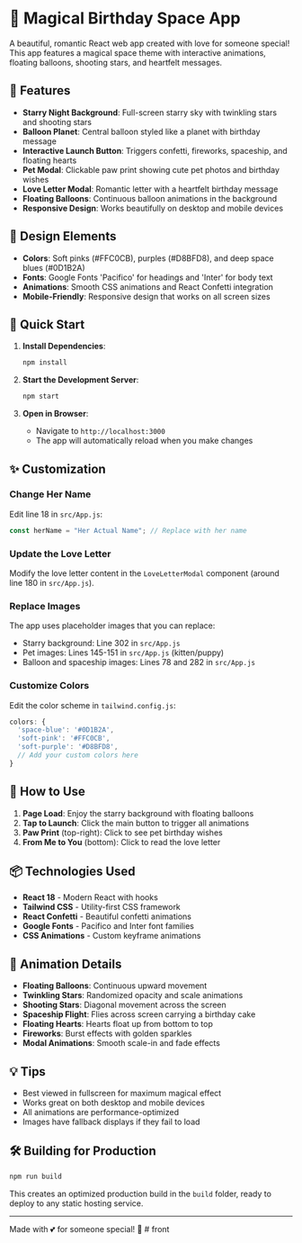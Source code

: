 # 🌟 Magical Birthday Space App

A beautiful, romantic React web app created with love for someone special! This app features a magical space theme with interactive animations, floating balloons, shooting stars, and heartfelt messages.

## 🎯 Features

- **Starry Night Background**: Full-screen starry sky with twinkling stars and shooting stars
- **Balloon Planet**: Central balloon styled like a planet with birthday message
- **Interactive Launch Button**: Triggers confetti, fireworks, spaceship, and floating hearts
- **Pet Modal**: Clickable paw print showing cute pet photos and birthday wishes
- **Love Letter Modal**: Romantic letter with a heartfelt birthday message
- **Floating Balloons**: Continuous balloon animations in the background
- **Responsive Design**: Works beautifully on desktop and mobile devices

## 🎨 Design Elements

- **Colors**: Soft pinks (#FFC0CB), purples (#D8BFD8), and deep space blues (#0D1B2A)
- **Fonts**: Google Fonts 'Pacifico' for headings and 'Inter' for body text
- **Animations**: Smooth CSS animations and React Confetti integration
- **Mobile-Friendly**: Responsive design that works on all screen sizes

## 🚀 Quick Start

1. **Install Dependencies**:
   ```bash
   npm install
   ```

2. **Start the Development Server**:
   ```bash
   npm start
   ```

3. **Open in Browser**:
   - Navigate to `http://localhost:3000`
   - The app will automatically reload when you make changes

## ✨ Customization

### Change Her Name
Edit line 18 in `src/App.js`:
```javascript
const herName = "Her Actual Name"; // Replace with her name
```

### Update the Love Letter
Modify the love letter content in the `LoveLetterModal` component (around line 180 in `src/App.js`).

### Replace Images
The app uses placeholder images that you can replace:
- Starry background: Line 302 in `src/App.js`
- Pet images: Lines 145-151 in `src/App.js` (kitten/puppy)
- Balloon and spaceship images: Lines 78 and 282 in `src/App.js`

### Customize Colors
Edit the color scheme in `tailwind.config.js`:
```javascript
colors: {
  'space-blue': '#0D1B2A',
  'soft-pink': '#FFC0CB',
  'soft-purple': '#D8BFD8',
  // Add your custom colors here
}
```

## 🎈 How to Use

1. **Page Load**: Enjoy the starry background with floating balloons
2. **Tap to Launch**: Click the main button to trigger all animations
3. **Paw Print** (top-right): Click to see pet birthday wishes
4. **From Me to You** (bottom): Click to read the love letter

## 📦 Technologies Used

- **React 18** - Modern React with hooks
- **Tailwind CSS** - Utility-first CSS framework
- **React Confetti** - Beautiful confetti animations
- **Google Fonts** - Pacifico and Inter font families
- **CSS Animations** - Custom keyframe animations

## 🎪 Animation Details

- **Floating Balloons**: Continuous upward movement
- **Twinkling Stars**: Randomized opacity and scale animations
- **Shooting Stars**: Diagonal movement across the screen
- **Spaceship Flight**: Flies across screen carrying a birthday cake
- **Floating Hearts**: Hearts float up from bottom to top
- **Fireworks**: Burst effects with golden sparkles
- **Modal Animations**: Smooth scale-in and fade effects

## 💡 Tips

- Best viewed in fullscreen for maximum magical effect
- Works great on both desktop and mobile devices
- All animations are performance-optimized
- Images have fallback displays if they fail to load

## 🛠 Building for Production

```bash
npm run build
```

This creates an optimized production build in the `build` folder, ready to deploy to any static hosting service.

---

Made with 💕 for someone special! 🌟
#   f r o n t  
 